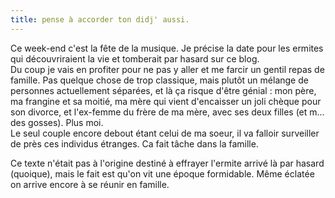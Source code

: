 ```yaml
---
title: pense à accorder ton didj' aussi.
---
```


Ce week-end c'est la fête de la musique. Je précise la date pour les ermites
qui découvriraient la vie et tomberait par hasard sur ce blog.  
Du coup je vais en profiter pour ne pas y aller et me farcir un gentil repas
de famille. Pas quelque chose de trop classique, mais plutôt un mélange de
personnes actuellement séparées, et là ça risque d'être génial : mon père, ma
frangine et sa moitié, ma mère qui vient d'encaisser un joli chèque pour son
divorce, et l'ex-femme du frère de ma mère, avec ses deux filles (et m... des
gosses). Plus moi.  
Le seul couple encore debout étant celui de ma soeur, il va falloir surveiller
de près ces individus étranges. Ca fait tâche dans la famille.

Ce texte n'était pas à l'origine destiné à effrayer l'ermite arrivé là par
hasard (quoique), mais le fait est qu'on vit une époque formidable. Même
éclatée on arrive encore à se réunir en famille.

